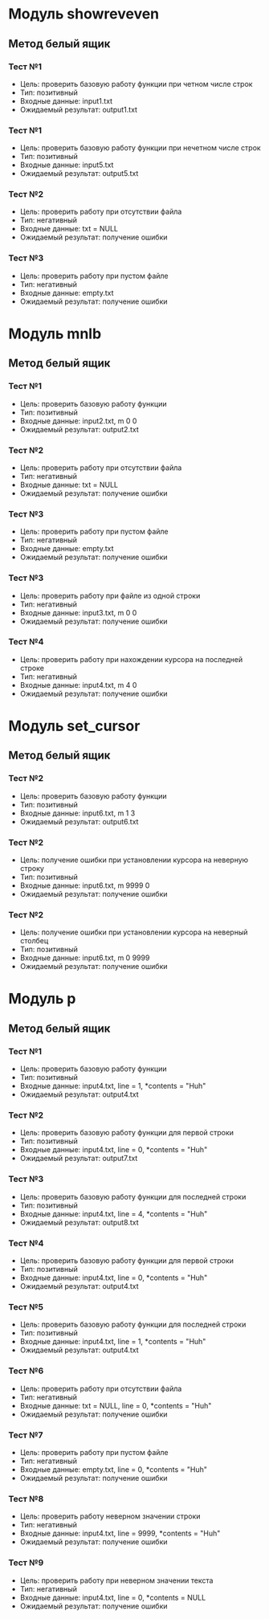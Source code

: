 # Модуль showreveven
## Метод белый ящик
### Тест №1
* Цель: проверить базовую работу функции при четном числе строк
* Тип: позитивный
* Входные данные: input1.txt
* Ожидаемый результат: output1.txt
### Тест №1
* Цель: проверить базовую работу функции при нечетном числе строк
* Тип: позитивный
* Входные данные: input5.txt
* Ожидаемый результат: output5.txt
### Тест №2
* Цель: проверить работу при отсутствии файла
* Тип: негативный
* Входные данные: txt = NULL
* Ожидаемый результат: получение ошибки
### Тест №3
* Цель: проверить работу при пустом файле
* Тип: негативный
* Входные данные: empty.txt
* Ожидаемый результат: получение ошибки

# Модуль mnlb
## Метод белый ящик
### Тест №1
* Цель: проверить базовую работу функции
* Тип: позитивный
* Входные данные: input2.txt, m 0 0
* Ожидаемый результат: output2.txt
### Тест №2
* Цель: проверить работу при отсутствии файла
* Тип: негативный
* Входные данные: txt = NULL
* Ожидаемый результат: получение ошибки
### Тест №3
* Цель: проверить работу при пустом файле
* Тип: негативный
* Входные данные: empty.txt
* Ожидаемый результат: получение ошибки
### Тест №3
* Цель: проверить работу при файле из одной строки
* Тип: негативный
* Входные данные: input3.txt, m 0 0
* Ожидаемый результат: получение ошибки
### Тест №4
* Цель: проверить работу при нахождении курсора на последней строке
* Тип: негативный
* Входные данные: input4.txt, m 4 0
* Ожидаемый результат: получение ошибки

# Модуль set_cursor
## Метод белый ящик
### Тест №2
* Цель: проверить базовую работу функции
* Тип: позитивный
* Входные данные: input6.txt, m 1 3
* Ожидаемый результат: output6.txt
### Тест №2
* Цель: получение ошибки при установлении курсора на неверную строку
* Тип: позитивный
* Входные данные: input6.txt, m 9999 0
* Ожидаемый результат: получение ошибки
### Тест №2
* Цель: получение ошибки при установлении курсора на неверный столбец
* Тип: позитивный
* Входные данные: input6.txt, m 0 9999
* Ожидаемый результат: получение ошибки

# Модуль p
## Метод белый ящик
### Тест №1
* Цель: проверить базовую работу функции
* Тип: позитивный
* Входные данные: input4.txt, line = 1, \*contents = "Huh"
* Ожидаемый результат: output4.txt
### Тест №2
* Цель: проверить базовую работу функции для первой строки
* Тип: позитивный
* Входные данные: input4.txt, line = 0, \*contents = "Huh"
* Ожидаемый результат: output7.txt
### Тест №3
* Цель: проверить базовую работу функции для последней строки
* Тип: позитивный
* Входные данные: input4.txt, line = 4, \*contents = "Huh"
* Ожидаемый результат: output8.txt
### Тест №4
* Цель: проверить базовую работу функции для первой строки
* Тип: позитивный
* Входные данные: input4.txt, line = 0, \*contents = "Huh"
* Ожидаемый результат: output4.txt
### Тест №5
* Цель: проверить базовую работу функции для последней строки
* Тип: позитивный
* Входные данные: input4.txt, line = 1, \*contents = "Huh"
* Ожидаемый результат: output4.txt
### Тест №6
* Цель: проверить работу при отсутствии файла
* Тип: негативный
* Входные данные: txt = NULL, line = 0, \*contents = "Huh"
* Ожидаемый результат: получение ошибки
### Тест №7
* Цель: проверить работу при пустом файле
* Тип: негативный
* Входные данные: empty.txt, line = 0, \*contents = "Huh"
* Ожидаемый результат: получение ошибки
### Тест №8
* Цель: проверить работу неверном значении строки
* Тип: негативный
* Входные данные: input4.txt, line = 9999, \*contents = "Huh"
* Ожидаемый результат: получение ошибки
### Тест №9
* Цель: проверить работу при неверном значении текста
* Тип: негативный
* Входные данные: input4.txt, line = 0, \*contents = NULL
* Ожидаемый результат: получение ошибки